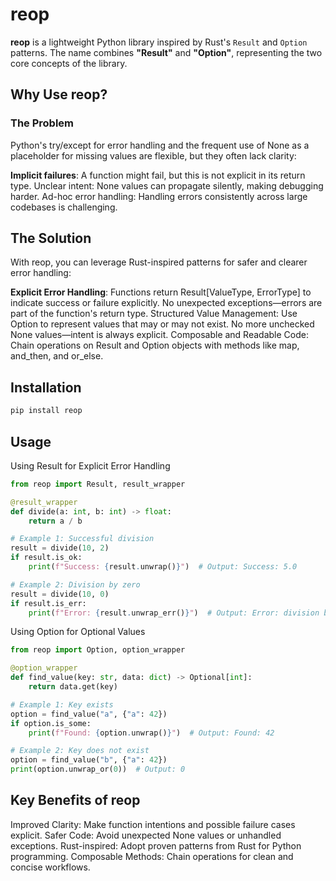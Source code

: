 # reop

**reop** is a lightweight Python library inspired by Rust's `Result` and `Option` patterns. The name combines **"Result"** and **"Option"**, representing the two core concepts of the library.

## Why Use reop?
### The Problem
Python's try/except for error handling and the frequent use of None as a placeholder for missing values are flexible, but they often lack clarity:

**Implicit failures**: A function might fail, but this is not explicit in its return type.
Unclear intent: None values can propagate silently, making debugging harder.
Ad-hoc error handling: Handling errors consistently across large codebases is challenging.
## The Solution
With reop, you can leverage Rust-inspired patterns for safer and clearer error handling:

**Explicit Error Handling**:
Functions return Result[ValueType, ErrorType] to indicate success or failure explicitly.
No unexpected exceptions—errors are part of the function's return type.
Structured Value Management:
Use Option to represent values that may or may not exist.
No more unchecked None values—intent is always explicit.
Composable and Readable Code:
Chain operations on Result and Option objects with methods like map, and_then, and or_else.

## Installation

```bash
pip install reop
```

## Usage
Using Result for Explicit Error Handling
```python
from reop import Result, result_wrapper

@result_wrapper
def divide(a: int, b: int) -> float:
    return a / b

# Example 1: Successful division
result = divide(10, 2)
if result.is_ok:
    print(f"Success: {result.unwrap()}")  # Output: Success: 5.0

# Example 2: Division by zero
result = divide(10, 0)
if result.is_err:
    print(f"Error: {result.unwrap_err()}")  # Output: Error: division by zero

```

Using Option for Optional Values
```python
from reop import Option, option_wrapper

@option_wrapper
def find_value(key: str, data: dict) -> Optional[int]:
    return data.get(key)

# Example 1: Key exists
option = find_value("a", {"a": 42})
if option.is_some:
    print(f"Found: {option.unwrap()}")  # Output: Found: 42

# Example 2: Key does not exist
option = find_value("b", {"a": 42})
print(option.unwrap_or(0))  # Output: 0

```

## Key Benefits of reop
Improved Clarity: Make function intentions and possible failure cases explicit.
Safer Code: Avoid unexpected None values or unhandled exceptions.
Rust-inspired: Adopt proven patterns from Rust for Python programming.
Composable Methods: Chain operations for clean and concise workflows.
